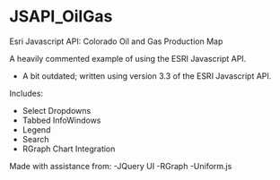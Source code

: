 # JSAPI_OilGas
Esri Javascript API: Colorado Oil and Gas Production Map

A heavily commented example of using the ESRI Javascript API.

- A bit outdated; written using version 3.3 of the ESRI Javascript API.

Includes:
- Select Dropdowns
- Tabbed InfoWindows
- Legend
- Search
- RGraph Chart Integration

Made with assistance from:
-JQuery UI
-RGraph
-Uniform.js
